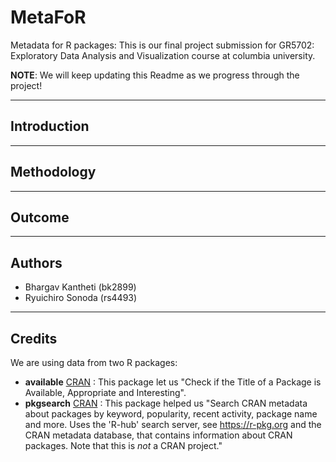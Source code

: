 # MetaFoR

Metadata for R packages: This is our final project submission for GR5702: Exploratory Data Analysis and Visualization course at columbia university.

**NOTE**: We will keep updating this Readme as we progress through the project!

---

## Introduction

---

## Methodology

---

## Outcome

---

## Authors

- Bhargav Kantheti (bk2899)
- Ryuichiro Sonoda (rs4493)

---

## Credits

We are using data from two R packages:

- **available** [CRAN](https://cran.r-project.org/web/packages/available/index.html) : This package let us "Check if the Title of a Package is Available, Appropriate and Interesting".
- **pkgsearch** [CRAN](https://cran.r-project.org/web/packages/pkgsearch/index.html) : This package helped us "Search CRAN metadata about packages by keyword, popularity, recent activity, package name and more. Uses the 'R-hub' search server, see <https://r-pkg.org> and the CRAN metadata database, that contains information about CRAN packages. Note that this is _not_ a CRAN project."

